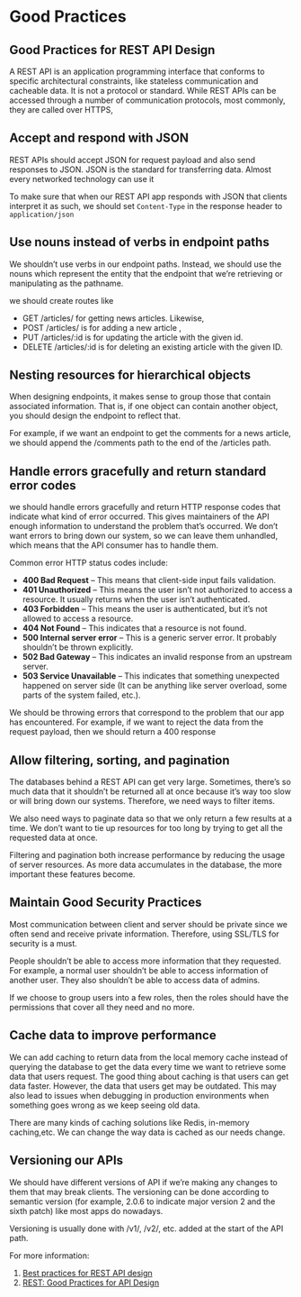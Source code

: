Good Practices
=============


Good Practices for REST API Design
-----------------------------------

A REST API is an application programming interface that conforms to specific architectural constraints, like stateless communication and cacheable data. It is not a protocol or standard. While REST APIs can be accessed through a number of communication protocols, most commonly, they are called over HTTPS,


Accept and respond with JSON
----------------------------
REST APIs should accept JSON for request payload and also send responses to JSON. JSON is the standard for transferring data. Almost every networked technology can use it

To make sure that when our REST API app responds with JSON that clients interpret it as such, we should set `Content-Type` in the response header to `application/json`

Use nouns instead of verbs in endpoint paths
-----------------------------------
We shouldn’t use verbs in our endpoint paths. Instead, we should use the nouns which represent the entity that the endpoint that we’re retrieving or manipulating as the pathname.

we should create routes like 
- GET /articles/ for getting news articles. Likewise, 
- POST /articles/ is for adding a new article , 
- PUT /articles/:id is for updating the article with the given id. 
- DELETE /articles/:id is for deleting an existing article with the given ID.

Nesting resources for hierarchical objects
-----------------------------------
When designing endpoints, it makes sense to group those that contain associated information. That is, if one object can contain another object, you should design the endpoint to reflect that.

For example, if we want an endpoint to get the comments for a news article, we should append the /comments path to the end of the /articles path.


Handle errors gracefully and return standard error codes
-----------------------------------
we should handle errors gracefully and return HTTP response codes that indicate what kind of error occurred. This gives maintainers of the API enough information to understand the problem that’s occurred. We don’t want errors to bring down our system, so we can leave them unhandled, which means that the API consumer has to handle them.

Common error HTTP status codes include:

- **400 Bad Request** – This means that client-side input fails validation.
- **401 Unauthorized** – This means the user isn’t not authorized to access a resource. It usually returns when the user isn’t authenticated.
- **403 Forbidden** – This means the user is authenticated, but it’s not allowed to access a resource.
- **404 Not Found** – This indicates that a resource is not found.
- **500 Internal server error** – This is a generic server error. It probably shouldn’t be thrown explicitly.
- **502 Bad Gateway** – This indicates an invalid response from an upstream server.
- **503 Service Unavailable** – This indicates that something unexpected happened on server side (It can be anything like server overload, some parts of the system failed, etc.).

We should be throwing errors that correspond to the problem that our app has encountered. For example, if we want to reject the data from the request payload, then we should return a 400 response


Allow filtering, sorting, and pagination
-----------------------------------
The databases behind a REST API can get very large. Sometimes, there’s so much data that it shouldn’t be returned all at once because it’s way too slow or will bring down our systems. Therefore, we need ways to filter items.

We also need ways to paginate data so that we only return a few results at a time. We don’t want to tie up resources for too long by trying to get all the requested data at once.

Filtering and pagination both increase performance by reducing the usage of server resources. As more data accumulates in the database, the more important these features become.


Maintain Good Security Practices
-----------------------------------

Most communication between client and server should be private since we often send and receive private information. Therefore, using SSL/TLS for security is a must.

People shouldn’t be able to access more information that they requested. For example, a normal user shouldn’t be able to access information of another user. They also shouldn’t be able to access data of admins.

If we choose to group users into a few roles, then the roles should have the permissions that cover all they need and no more.

Cache data to improve performance
-----------------------------------
We can add caching to return data from the local memory cache instead of querying the database to get the data every time we want to retrieve some data that users request. The good thing about caching is that users can get data faster. However, the data that users get may be outdated. This may also lead to issues when debugging in production environments when something goes wrong as we keep seeing old data.

There are many kinds of caching solutions like Redis, in-memory caching,etc. We can change the way data is cached as our needs change.

Versioning our APIs
--------------------

We should have different versions of API if we’re making any changes to them that may break clients. The versioning can be done according to semantic version (for example, 2.0.6 to indicate major version 2 and the sixth patch) like most apps do nowadays.

Versioning is usually done with /v1/, /v2/, etc. added at the start of the API path.



For more information:

1. [Best practices for REST API design](https://stackoverflow.blog/2020/03/02/best-practices-for-rest-api-design/#h-name-collections-with-plural-nouns)
2. [REST: Good Practices for API Design](https://medium.com/hashmapinc/rest-good-practices-for-api-design-881439796dc9)
